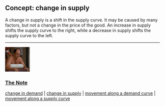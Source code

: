## Concept: change in supply

A change in supply is a shift in the supply curve. It may be caused by many factors, but not a change in the price of the good. An increase in supply shifts the supply curve to the right, while a decrease in supply shifts the supply curve to the left.

<hr>
<div class="clip-listing">
<img src="media/icons/note.jpg" alt="The Note icon">

### [The Note](/clip/18/)

[change in demand](/concept/change-in-demand/) | [change in supply](/concept/change-in-supply/) | [movement along a demand curve](/concept/movement-along-a-demand-curve/) | [movement along a supply curve](/concept/movement-along-a-supply-curve/)
</div>

